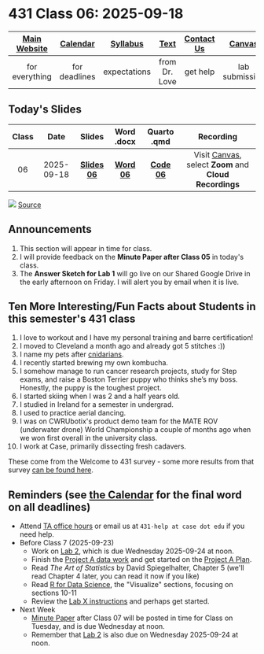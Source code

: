 # 431 Class 06: 2025-09-18

[Main Website](https://thomaselove.github.io/431-2025/) | [Calendar](https://thomaselove.github.io/431-2025/calendar.html) | [Syllabus](https://thomaselove.github.io/431-syllabus-2025/) | [Text](https://thomaselove.github.io/431-book/) | [Contact Us](https://thomaselove.github.io/431-2025/contact.html) | [Canvas](https://canvas.case.edu) | [Data and Code](https://github.com/THOMASELOVE/431-data)
:-----------: | :--------------: | :----------: | :---------: | :-------------: | :-----------: | :------------:
for everything | for deadlines | expectations | from Dr. Love | get help | lab submission | for downloads

## Today's Slides

Class | Date | Slides | Word .docx | Quarto .qmd | Recording
:---: | :--------: | :------: | :------: | :------: | :-------------:
06 | 2025-09-18 | **[Slides 06](https://thomaselove.github.io/431-slides-2025/class06.html)** | **[Word 06](https://thomaselove.github.io/431-slides-2025/class06w.docx)** | **[Code 06](https://github.com/THOMASELOVE/431-slides-2025/blob/main/class06.qmd)** | Visit [Canvas](https://canvas.case.edu/), select **Zoom** and **Cloud Recordings**

![](https://imgs.xkcd.com/comics/assigning_numbers.png) [Source](https://xkcd.com/2610)

## Announcements

1. This section will appear in time for class.
2. I will provide feedback on the **Minute Paper after Class 05** in today's class.
3. The **Answer Sketch for Lab 1** will go live on our Shared Google Drive in the early afternoon on Friday. I will alert you by email when it is live.

## Ten More Interesting/Fun Facts about Students in this semester's 431 class

1. I love to workout and I have my personal training and barre certification!
2. I moved to Cleveland a month ago and already got 5 stitches :))
3. I name my pets after [cnidarians](https://en.wikipedia.org/wiki/Cnidaria).
4. I recently started brewing my own kombucha.
5. I somehow manage to run cancer research projects, study for Step exams, and raise a Boston Terrier puppy who thinks she’s my boss. Honestly, the puppy is the toughest project.
6. I started skiing when I was 2 and a half years old.
7. I studied in Ireland for a semester in undergrad.
8. I used to practice aerial dancing.
9. I was on CWRUbotix's product demo team for the MATE ROV (underwater drone) World Championship a couple of months ago when we won first overall in the university class.
10. I work at Case, primarily dissecting fresh cadavers.

These come from the Welcome to 431 survey - some more results from that survey [can be found here](https://github.com/THOMASELOVE/431-classes-2025/blob/main/class02/welcome_report.md).

## Reminders (see [the Calendar](https://thomaselove.github.io/431-2025/calendar.html) for the final word on all deadlines)

- Attend [TA office hours](https://thomaselove.github.io/431-2025/contact.html#ta-office-hours) or email us at `431-help at case dot edu` if you need help.     
- Before Class 7 (2025-09-23)
    - Work on [Lab 2](https://github.com/THOMASELOVE/431-labs-2025/tree/main/lab2), which is due Wednesday 2025-09-24 at noon.
    - Finish the [Project A data work](https://thomaselove.github.io/431-projectA-2025/) and get started on the [Project A Plan](https://thomaselove.github.io/431-projectA-2025/).
    - Read *The Art of Statistics* by David Spiegelhalter, Chapter 5 (we'll read Chapter 4 later, you can read it now if you like)
    - Read [R for Data Science](https://r4ds.hadley.nz/), the "Visualize" sections, focusing on sections 10-11
    - Review the [Lab X instructions](https://github.com/THOMASELOVE/431-labs-2025/tree/main/labX) and perhaps get started.
- Next Week
    - [Minute Paper](https://github.com/THOMASELOVE/431-minute-2025/tree/main) after Class 07 will be posted in time for Class on Tuesday, and is due Wednesday at noon.
    - Remember that [Lab 2](https://github.com/THOMASELOVE/431-labs-2025/tree/main/lab2) is also due on Wednesday 2025-09-24 at noon.
